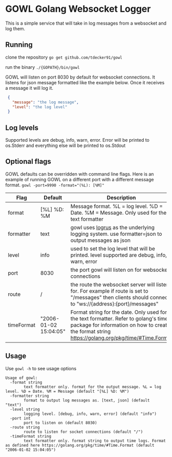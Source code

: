 # GOWL Golang Websocket Logger
This is a simple service that will take in log messages from a websocket and log them.

## Running
clone the repository
`go get github.com/tdecker91/gowl`

run the binary
`./{GOPATH}/bin/gowl`

GOWL will listen on port 8030 by default for websocket connections. It listens for json message formatted like the example below. Once it receives a message it will log it. 

```json
 {
   "message": "the log message",
   "level": "the log level"
 }
```

## Log levels
Supported levels are debug, info, warn, error. Error will be printed to os.Stderr and everything else will be printed to os.Stdout

## Optional flags
GOWL defaults can be overridden with command line flags. Here is an example of running GOWL on a different port with a different message format.
`gowl -port=9990 -format="(%L): [%M]"`

| Flag  | Default | Description |
| ----- | ------- | ----------- |
| format | [%L] %D: %M | Message format. %L = log level. %D = Date. %M = Message. Only used for the text formatter |
| formatter | text | gowl uses [logrus](https://github.com/sirupsen/logrus) as the underlying logging system. use formatter=json to output messages as json |
| level | info | used to set the log level that will be printed. level supported are debug, info, warn, error |
| port | 8030 | the port gowl will listen on for websocket connections |
| route | / | the route the websocket server will listen for. For example if route is set to "/messages" then clients should connect to "ws://{address}:{port}/messages" |
| timeFormat | "2006-01-02 15:04:05" | Format string for the date. Only used for the text formatter. Refer to golang's time package for information on how to create the format string https://golang.org/pkg/time/#Time.Format |

## Usage
Use `gowl -h` to see usage options

```
Usage of gowl:
  -format string
    	text formatter only. format for the output message. %L = log level. %D = Date. %M = Message (default "[%L] %D: %M")
  -formatter string
    	format to output log messages as. [text, json] (default "text")
  -level string
    	logging level. [debug, info, warn, error] (default "info")
  -port int
    	port to listen on (default 8030)
  -route string
    	route to listen for socket connections (default "/")
  -timeFormat string
    	text formatter only. format string to output time logs. Format as defined here https://golang.org/pkg/time/#Time.Format (default "2006-01-02 15:04:05")
```
